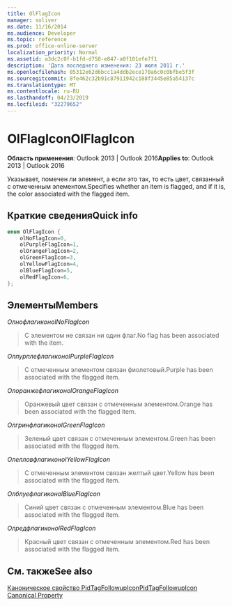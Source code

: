 ```yaml
---
title: OlFlagIcon
manager: soliver
ms.date: 11/16/2014
ms.audience: Developer
ms.topic: reference
ms.prod: office-online-server
localization_priority: Normal
ms.assetid: a3dc2c0f-b1fd-d758-e847-a0f101efe7f1
description: 'Дата последнего изменения: 23 июля 2011 г.'
ms.openlocfilehash: 05312e62d6bcc1a4ddb2ece170a6c0c0bfbe5f3f
ms.sourcegitcommit: 8fe462c32b91c87911942c188f3445e85a54137c
ms.translationtype: MT
ms.contentlocale: ru-RU
ms.lasthandoff: 04/23/2019
ms.locfileid: "32279652"
---
```

# <a name="olflagicon"></a><span data-ttu-id="4567c-103">OlFlagIcon</span><span class="sxs-lookup"><span data-stu-id="4567c-103">OlFlagIcon</span></span>

  
  
<span data-ttu-id="4567c-104">**Область применения**: Outlook 2013 | Outlook 2016</span><span class="sxs-lookup"><span data-stu-id="4567c-104">**Applies to**: Outlook 2013 | Outlook 2016</span></span> 
  
<span data-ttu-id="4567c-105">Указывает, помечен ли элемент, а если это так, то есть цвет, связанный с отмеченным элементом.</span><span class="sxs-lookup"><span data-stu-id="4567c-105">Specifies whether an item is flagged, and if it is, the color associated with the flagged item.</span></span>
  
## <a name="quick-info"></a><span data-ttu-id="4567c-106">Краткие сведения</span><span class="sxs-lookup"><span data-stu-id="4567c-106">Quick info</span></span>

```cpp
enum OlFlagIcon { 
    olNoFlagIcon=0, 
    olPurpleFlagIcon=1, 
    olOrangeFlagIcon=2, 
    olGreenFlagIcon=3, 
    olYellowFlagIcon=4, 
    olBlueFlagIcon=5, 
    olRedFlagIcon=6, 
}; 

```

## <a name="members"></a><span data-ttu-id="4567c-107">Элементы</span><span class="sxs-lookup"><span data-stu-id="4567c-107">Members</span></span>

 <span data-ttu-id="4567c-108">_Олнофлагикон_</span><span class="sxs-lookup"><span data-stu-id="4567c-108">_olNoFlagIcon_</span></span>
  
> <span data-ttu-id="4567c-109">С элементом не связан ни один флаг.</span><span class="sxs-lookup"><span data-stu-id="4567c-109">No flag has been associated with the item.</span></span>
    
 <span data-ttu-id="4567c-110">_Олпурплефлагикон_</span><span class="sxs-lookup"><span data-stu-id="4567c-110">_olPurpleFlagIcon_</span></span>
  
> <span data-ttu-id="4567c-111">С отмеченным элементом связан фиолетовый.</span><span class="sxs-lookup"><span data-stu-id="4567c-111">Purple has been associated with the flagged item.</span></span>
    
 <span data-ttu-id="4567c-112">_Олоранжефлагикон_</span><span class="sxs-lookup"><span data-stu-id="4567c-112">_olOrangeFlagIcon_</span></span>
  
> <span data-ttu-id="4567c-113">Оранжевый цвет связан с отмеченным элементом.</span><span class="sxs-lookup"><span data-stu-id="4567c-113">Orange has been associated with the flagged item.</span></span>
    
 <span data-ttu-id="4567c-114">_Олгринфлагикон_</span><span class="sxs-lookup"><span data-stu-id="4567c-114">_olGreenFlagIcon_</span></span>
  
> <span data-ttu-id="4567c-115">Зеленый цвет связан с отмеченным элементом.</span><span class="sxs-lookup"><span data-stu-id="4567c-115">Green has been associated with the flagged item.</span></span>
    
 <span data-ttu-id="4567c-116">_Олелловфлагикон_</span><span class="sxs-lookup"><span data-stu-id="4567c-116">_olYellowFlagIcon_</span></span>
  
> <span data-ttu-id="4567c-117">С отмеченным элементом связан желтый цвет.</span><span class="sxs-lookup"><span data-stu-id="4567c-117">Yellow has been associated with the flagged item.</span></span>
    
 <span data-ttu-id="4567c-118">_Олблуефлагикон_</span><span class="sxs-lookup"><span data-stu-id="4567c-118">_olBlueFlagIcon_</span></span>
  
> <span data-ttu-id="4567c-119">Синий цвет связан с отмеченным элементом.</span><span class="sxs-lookup"><span data-stu-id="4567c-119">Blue has been associated with the flagged item.</span></span>
    
 <span data-ttu-id="4567c-120">_Олредфлагикон_</span><span class="sxs-lookup"><span data-stu-id="4567c-120">_olRedFlagIcon_</span></span>
  
> <span data-ttu-id="4567c-121">Красный цвет связан с отмеченным элементом.</span><span class="sxs-lookup"><span data-stu-id="4567c-121">Red has been associated with the flagged item.</span></span>
    
## <a name="see-also"></a><span data-ttu-id="4567c-122">См. также</span><span class="sxs-lookup"><span data-stu-id="4567c-122">See also</span></span>



[<span data-ttu-id="4567c-123">Каноническое свойство PidTagFollowupIcon</span><span class="sxs-lookup"><span data-stu-id="4567c-123">PidTagFollowupIcon Canonical Property</span></span>](pidtagfollowupicon-canonical-property.md)

